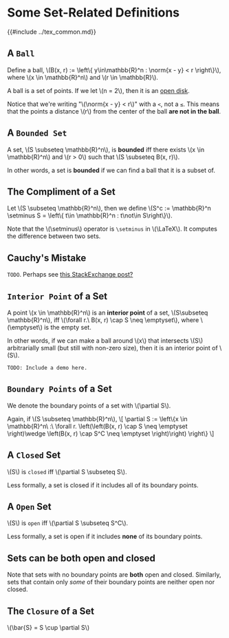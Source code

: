 # Some Set-Related Definitions

{{#include ../tex_common.md}}

## A `Ball`

Define a ball, \\(B(x, r) := \left\\{ y\in\mathbb{R}^n : \norm{x - y} < r \right\\}\\), where \\(x \in \mathbb{R}^n\\) and \\(r \in \mathbb{R}\\).

A ball is a set of points. If we let \\(n = 2\\), then it is an [open disk](https://en.wikipedia.org/wiki/Disk_%28mathematics%29).

Notice that we're writing "\\(\norm{x - y} < r\\)" with a `<`, not a `≤`. This means that the points a distance \\(r\\) from the center of the ball **are not in the ball**.

## A `Bounded Set`

A set, \\(S \subseteq \mathbb{R}^n\\), is **bounded** iff there exists \\(x \in \mathbb{R}^n\\) and \\(r > 0\\) such that \\(S \subseteq B(x, r)\\).

In other words, a set is **bounded** if we can find a ball that it is a subset of.

## The Compliment of a Set

Let \\(S \subseteq \mathbb{R}^n\\), then we define \\(S^c := \mathbb{R}^n \setminus S = \left\\{ t\in \mathbb{R}^n : t\not\in S\right\\}\\).

Note that the \\(\setminus\\) operator is `\setminus` in \\(\LaTeX\\). It computes the difference between two sets.

## Cauchy's Mistake

`TODO`. Perhaps see [this StackExchange post?](https://math.stackexchange.com/questions/1250968/where-is-cauchys-wrong-proof)

## `Interior Point` of a Set

A point \\(x \in \mathbb{R}^n\\) is an **interior point** of a set, \\(S\subseteq \mathbb{R}^n\\), iff \\(\forall r.\  B(x, r) \cap S \neq \emptyset\\), where \\(\emptyset\\) is the empty set.

In other words, if we can make a ball around \\(x\\) that intersects \\(S\\) arbitrarially small (but still with non-zero size), then it is an interior point of \\(S\\).

```
TODO: Include a demo here.
```

## `Boundary Points` of a Set

We denote the boundary points of a set with \\(\partial S\\).

Again, if \\(S \subseteq \mathbb{R}^n\\),
\\[
 \partial S := \left\\{x \in \mathbb{R}^n\ :\ \forall r. \left(\left(B(x, r) \cap S \neq \emptyset \right)\wedge \left(B(x, r) \cap S^C \neq \emptyset \right)\right) \right\\}
\\]

## A `Closed` Set

\\(S\\) is `closed` iff \\(\partial S \subseteq S\\).

Less formally, a set is closed if it includes all of its boundary points.

## A `Open` Set

\\(S\\) is `open` iff \\(\partial S \subseteq S^C\\).

Less formally, a set is open if it includes **none** of its boundary points.

## Sets can be both open and closed

Note that sets with no boundary points are **both** open and closed. Similarly, sets that contain only _some_ of their boundary points are neither open nor closed.

## The `Closure` of a Set

\\(\bar{S} = S \cup \partial S\\)
